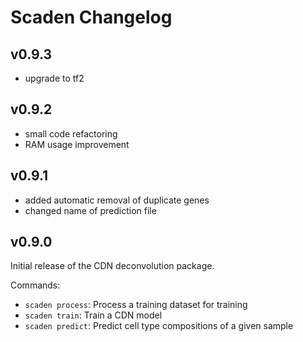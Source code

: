 # Scaden Changelog

## v0.9.3

* upgrade to tf2

## v0.9.2

* small code refactoring
* RAM usage improvement

## v0.9.1

* added automatic removal of duplicate genes
* changed name of prediction file

## v0.9.0   

Initial release of the CDN deconvolution package.

Commands:

* `scaden process`: Process a training dataset for training
* `scaden train`: Train a CDN model
* `scaden predict`: Predict cell type compositions of a given sample